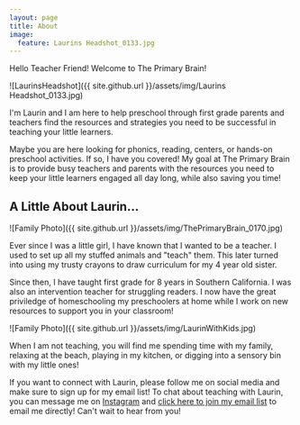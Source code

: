 ```yaml
---
layout: page
title: About
image:
  feature: Laurins Headshot_0133.jpg
---
```

Hello Teacher Friend! Welcome to The Primary Brain! 

![LaurinsHeadshot]({{ site.github.url }}/assets/img/Laurins Headshot_0133.jpg)

I'm Laurin and I am here to help preschool through first grade parents and teachers find the resources and strategies you need to be successful in teaching your little learners. 

Maybe you are here looking for phonics, reading, centers, or hands-on preschool activities. If so, I have you covered! My goal at The Primary Brain is to provide busy teachers and parents with the resources you need to keep your little learners engaged all day long, while also saving you time!

## A Little About Laurin...

![Family Photo]({{ site.github.url }}/assets/img/ThePrimaryBrain_0170.jpg)

Ever since I was a little girl, I have known that I wanted to be a teacher. I used to set up all my stuffed animals and "teach" them. This later turned into using my trusty crayons to draw curriculum for my 4 year old sister.

Since then, I have taught first grade for 8 years in Southern California. I was also an intervention teacher for struggling readers. I now have the great priviledge of homeschooling my preschoolers at home while I work on new resources to support you in your classroom!

![Family Photo]({{ site.github.url }}/assets/img/LaurinWithKids.jpg)

When I am not teaching, you will find me spending time with my family, relaxing at the beach, playing in my kitchen, or digging into a sensory bin with my little ones!

If you want to connect with Laurin, please follow me on social media and make sure to sign up for my email list!
To chat about teaching with Laurin, you can message me on [Instagram](https://www.instagram.com/theprimarybrain/) and [click here to join my email list](https://theprimarybrain.com/menu/email-list/) to email me directly! Can't wait to hear from you!